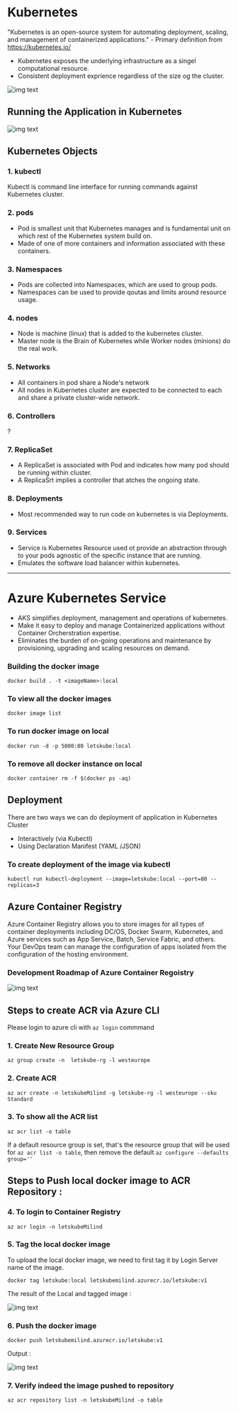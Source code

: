 # Kubernetes

"Kubernetes is an open-source system for automating deployment, scaling, and management of containerized applications." - Primary definition from https://kubernetes.io/

- Kubernetes exposes the underlying infrastructure as a singel computational resource.
- Consistent deployment exprience regardless of the size og the cluster.

![img text](https://github.com/milindchavan12/aks/blob/master/assets/KubeArchitecture.png)

## Running the Application in Kubernetes

![img text](https://github.com/milindchavan12/aks/blob/master/assets/RunApp.png)

## Kubernetes Objects

### 1. kubectl
Kubectl is command line interface for running commands against Kubernetes cluster.

### 2. pods
- Pod is smallest unit that Kubernetes manages and is fundamental unit on which rest of the Kubernetes system build on.
- Made of one of more containers and information associated with these containers.

### 3. Namespaces
- Pods are collected into Namespaces, which are used to group pods.
- Namespaces can be used to provide qoutas and limits around resource usage.

### 4. nodes
- Node is machine (linux) that is added to the kubernetes cluster.
- Master node is the Brain of Kubernetes while Worker nodes (minions) do the real work.

### 5. Networks 
- All containers in pod share a Node's network
- All nodes in Kubernetes cluster are expected to be connected to each and share a private cluster-wide network.

### 6. Controllers 
?

### 7. ReplicaSet
- A ReplicaSet is associated with Pod and indicates how many pod should be running within cluster.
- A ReplicaSrt implies a controller that atches the ongoing state.

### 8. Deployments
- Most recommended way to run code on kubernetes is via Deployments.

### 9. Services
- Service is Kubernetes Resource used ot provide an abstraction through to your pods agnostic of the specific instance that are running.
- Emulates the software load balancer within kubernetes.

------------------------------------------------------------------------------------------------------------

# Azure Kubernetes Service
- AKS simplifies deployment, management and operations of kubernetes.
- Make it easy to deploy and manage Containerized applications without Container Orcherstration expertise.
- Eliminates the burden of on-going operations and maintenance by provisioning, upgrading and scaling resources on demand.

### Building the docker image
`
 docker build . -t <imageName>:local
`

### To view all the docker images
`
 docker image list
`

### To run docker image on local
`
docker run -d -p 5000:80 letskube:local
`

### To remove all docker instance on local
`
docker container rm -f $(docker ps -aq)
`

## Deployment 

There are two ways we can do deployment of application in Kubernetes Cluster
- Interactively (via Kubectl)
- Using Declaration Manifest (YAML /JSON)

### To create deployment of the image via kubectl
`
kubectl run kubectl-deployment --image=letskube:local --port=80 --replicas=3
`

## Azure Container Registry
Azure Container Registry allows you to store images for all types of container deployments including DC/OS, Docker Swarm, Kubernetes, and Azure services such as App Service, Batch, Service Fabric, and others. Your DevOps team can manage the configuration of apps isolated from the configuration of the hosting environment.

### Development Roadmap of Azure Container Regoistry

![img text](https://github.com/milindchavan12/aks/blob/master/assets/ACR%20Roadmap.png)

## Steps to create ACR via Azure CLI

Please login to azure cli with `az login` commmand

### 1. Create New Resource Group 
`az group create -n  letskube-rg -l westeurope`

### 2. Create ACR
`az acr create -n letskubeMilind -g letskube-rg -l westeurope --sku Standard`

### 3. To show all the ACR list
`az acr list -o table`

If a default resource group is set, that's the resource group that will be used for `az acr list -o table`, then remove the default `az configure --defaults group=''`

## Steps to Push local docker image to ACR Repository :

### 4. To login to Container Registry
`az acr login -n letskubeMilind`

### 5. Tag the local docker image

To upload the local docker image, we need to first tag it by Login Server name of the image.

`docker tag letskube:local letskubemilind.azurecr.io/letskube:v1`

The result of the Local and tagged image :

![img text](https://github.com/milindchavan12/aks/blob/master/assets/tagging.png)

### 6. Push the docker image
`docker push letskubemilind.azurecr.io/letskube:v1`

Output :

![img text](https://github.com/milindchavan12/aks/blob/master/assets/docker-push.png)

### 7. Verify indeed the image pushed to repository

`az acr repository list -n letskubeMilind -o table`

